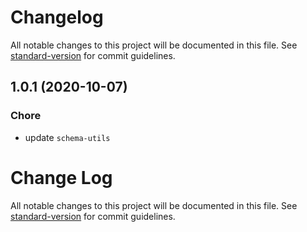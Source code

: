 # Changelog

All notable changes to this project will be documented in this file. See [standard-version](https://github.com/conventional-changelog/standard-version) for commit guidelines.

## 1.0.1 (2020-10-07)


### Chore

* update `schema-utils`

# Change Log

All notable changes to this project will be documented in this file. See [standard-version](https://github.com/conventional-changelog/standard-version) for commit guidelines.
